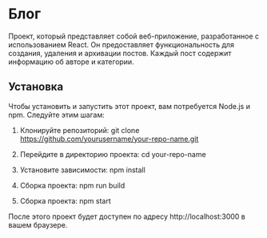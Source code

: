 # Блог

Проект, который представляет собой веб-приложение, разработанное с использованием React. Он предоставляет функциональность для создания, удаления и архивации постов. Каждый пост содержит информацию об авторе и категории.

## Установка

Чтобы установить и запустить этот проект, вам потребуется Node.js и npm. Следуйте этим шагам:

1. Клонируйте репозиторий: git clone https://github.com/yourusername/your-repo-name.git

2. Перейдите в директорию проекта: cd your-repo-name

3. Установите зависимости: npm install

4. Сборка проекта: npm run build

4. Сборка проекта: npm start

После этого проект будет доступен по адресу http://localhost:3000 в вашем браузере.

